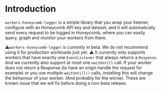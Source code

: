 # Introduction

`workers-honeycomb-logger` is a simple library that you wrap your listener, configure with an Honeycomb API key and dataset, and it will automatically send every request to be logged in Honeycomb, where you can easily query, graph and monitor your workers from there.

⚠️`workers-honeycomb-logger` is currently in beta. We do not recommend using it for production workloads just yet. ⚠️
It currently only supports workers that have exactly one `EventListener` that always returns a `Response`. And we currently also support at most one `waitUntill` call. If your worker does not return a Response (to have an origin handle the request for example) or you use multiple `waitUntill()` calls, installing this will change the behaviour of your worker. (And probably for the worse). These are known issue that we will fix before doing a non-beta release.
